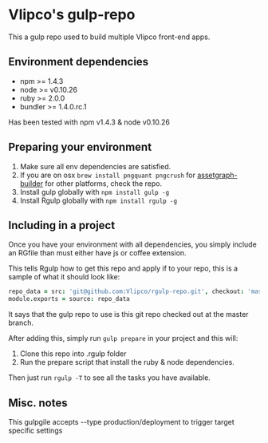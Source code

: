 Vlipco's gulp-repo
===========

This a gulp repo used to build multiple Vlipco front-end apps.

## Environment dependencies

- npm >= 1.4.3
- node >= v0.10.26
- ruby >= 2.0.0
- bundler >= 1.4.0.rc.1

Has been tested with npm v1.4.3 & node v0.10.26

## Preparing your environment

1. Make sure all env dependencies are satisfied.
3. If you are on osx `brew install pngquant pngcrush` for [assetgraph-builder](https://github.com/assetgraph/assetgraph-builder) for other platforms, check the repo.
3. Install gulp globally with `npm install gulp -g`
3. Install Rgulp globally with `npm install rgulp -g`

## Including in a project

Once you have your environment with all dependencies, you simply include an RGfile than must either have js or coffee extension.

This tells Rgulp how to get this repo and apply if to your repo, this is a sample of what it should look like:

```coffeescript
repo_data = src: 'git@github.com:Vlipco/rgulp-repo.git', checkout: 'master'
module.exports = source: repo_data
```

It says that the gulp repo to use is this git repo checked out at the master branch.

After adding this, simply run `gulp prepare` in your project and this will:

1. Clone this repo into .rgulp folder
2. Run the prepare script that install the ruby & node dependencies.

Then just run `rgulp -T` to see all the tasks you have available.

## Misc. notes

This gulpgile accepts --type production/deployment to trigger target specific settings

